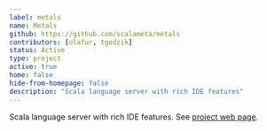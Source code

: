 ```yaml
---
label: metals
name: Metals
github: https://github.com/scalameta/metals
contributors: [olafur, tgodzik]
status: Active
type: project
active: true
home: false
hide-from-homepage: false
description: "Scala language server with rich IDE features"
---
```


Scala language server with rich IDE features.
See [project web page](https://scalameta.org/metals/).